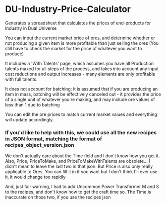 # DU-Industry-Price-Calculator
Generates a spreadsheet that calculates the prices of end-products for Industry in Dual Universe

You can input the current market price of ores, and determine whether or not producing a given item is more profitable than just selling the ores (You still have to check the market for the price of whatever you want to produce)

It includes a 'With Talents' page, which assumes you have all Production talents maxed for all steps of the process, and takes into account any input cost reductions and output increases - many elements are only profitable with full talents.

It does not account for batching; it is assumed that if you are producing an item in mass, batching will be effectively canceled out - it provides the price of a single unit of whatever you're making, and may include ore values of less than 1 due to batching

You can edit the ore prices to match current market values and everything will update accordingly.



### If you'd like to help with this, we could use all the new recipes in JSON format, matching the format of recipes_object_version.json

We don't actually care about the Time field and I don't know how you get it.  Also, Price, PriceToMake, and PriceToMakeWithTalents are obsolete... I didn't mean to leave the last two in that json.  But Price is also only really applicable to Ores.  You can fill it in if you want but I don't think I'll ever use it, it would change too rapidly

And, just fair warning, I had to add Uncommon Power Transformer M and S to the recipes, and don't know how to get the craft time so.  The Time is inaccurate on those two, if you use the recipes json
